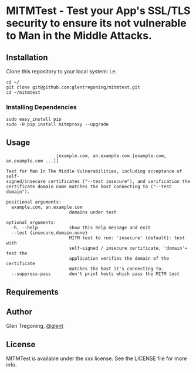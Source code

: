 # MITMTest - Test your App's SSL/TLS security to ensure its not vulnerable to Man in the Middle Attacks. #

## Installation ##

Clone this repository to your local system:
i.e. 
```
cd ~/
git clone git@github.com:glentregoning/mitmtest.git 
cd ~/mitmtest
```

### Installing Dependencies ###
```
sudo easy_install pip
sudo -H pip install mitmproxy --upgrade
```

## Usage ##
```usage: mitmtest.sh [-h] [--test {insecure,domain,none}] [--suppress-pass]
                   [example.com, an.example.com [example.com, an.example.com ...]]

Test for Man In The Middle Vulnerabilities, including acceptance of self-
signed/insecure certificates ("--test insecure"), and verification the
certificate domain name matches the host connecting to ("--test domain").

positional arguments:
  example.com, an.example.com
                        domains under test

optional arguments:
  -h, --help            show this help message and exit
  --test {insecure,domain,none}
                        MITM test to run: 'insecure' (default): test with
                        self-signed / insecure certificate, 'domain'= test the
                        application verifies the domain of the certificate
                        matches the host it's connecting to.
  --suppress-pass       don't print hosts which pass the MITM test
  ```
## Requirements ##

## Author ##

Glen Tregoning, [@glent](http://twitter.com/glent)

## License

MITMTest is available under the xxx license. See the LICENSE file for more info.
